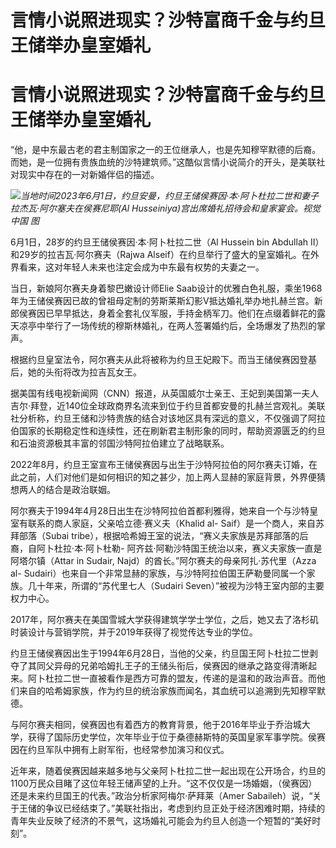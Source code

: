 # 言情小说照进现实？沙特富商千金与约旦王储举办皇室婚礼

# 言情小说照进现实？沙特富商千金与约旦王储举办皇室婚礼

“他，是中东最古老的君主制国家之一的王位继承人，也是先知穆罕默德的后裔。而她，是一位拥有贵族血统的沙特建筑师。”这酷似言情小说简介的开头，是美联社对现实中存在的一对新婚伴侣的描述。

![](https://inews.gtimg.com/om_bt/O5vAVi3St330IhgHot_uZhMEOIIcdTyZzB4slpT5wEwWQAA/1000)_当地时间2023年6月1日，约旦安曼，约旦王储侯赛因·本·阿卜杜拉二世和妻子拉杰瓦·阿尔塞夫在侯赛尼耶(Al
Husseiniya)宫出席婚礼招待会和皇家宴会。视觉中国 图_

6月1日，28岁的约旦王储侯赛因·本·阿卜杜拉二世（Al Hussein bin Abdullah II）和29岁的拉吉瓦·阿尔赛夫（Rajwa
Alseif）在约旦举行了盛大的皇室婚礼。在外界看来，这对年轻人未来也注定会成为中东最有权势的夫妻之一。

当日，新娘阿尔赛夫身着黎巴嫩设计师Elie
Saab设计的优雅白色礼服，乘坐1968年为王储侯赛因已故的曾祖母定制的劳斯莱斯幻影V抵达婚礼举办地扎赫兰宫。新郎侯赛因已早早抵达，身着全套礼仪军服，手持金柄军刀。他们在点缀着鲜花的露天凉亭中举行了一场传统的穆斯林婚礼，在两人签署婚约后，全场爆发了热烈的掌声。

根据约旦皇室法令，阿尔赛夫从此将被称为约旦王妃殿下。而当王储侯赛因登基后，她的头衔将改为拉吉瓦女王。

据美国有线电视新闻网（CNN）报道，从英国威尔士亲王、王妃到美国第一夫人吉尔·拜登，近140位全球政商界名流来到位于约旦首都安曼的扎赫兰宫观礼。美联社分析称，约旦王储和沙特贵族的结合对该地区具有深远的意义，不仅强调了阿拉伯国家的长期稳定性和连续性，还在刷新君主制形象的同时，帮助资源匮乏的约旦和石油资源极其丰富的邻国沙特阿拉伯建立了战略联系。

2022年8月，约旦王室宣布王储侯赛因与出生于沙特阿拉伯的阿尔赛夫订婚，在此之前，人们对他们是如何相识的知之甚少，加上两人显赫的家庭背景，外界便猜想两人的结合是政治联姻。

阿尔赛夫于1994年4月28日出生在沙特阿拉伯首都利雅得，她来自一个与沙特皇室有联系的商人家庭，父亲哈立德·赛义夫（Khalid al-
Saif）是一个商人，来自苏拜部落（Subai tribe），根据哈希姆王室的说法，“赛义夫家族是苏拜部落的后裔，自阿卜杜拉·本·阿卜杜勒-
阿齐兹·阿勒沙特国王统治以来，赛义夫家族一直是阿塔尔镇（Attar in Sudair, Najd）的酋长。”阿尔赛夫的母亲阿扎·苏代里（Azza al-
Sudairi）也来自一个非常显赫的家族，与沙特阿拉伯国王萨勒曼同属一个家族。几十年来，所谓的“苏代里七人（Sudairi
Seven）”被视为沙特王室内部的主要权力中心。

2017年，阿尔赛夫在美国雪城大学获得建筑学学士学位，之后，她又去了洛杉矶时装设计与营销学院，并于2019年获得了视觉传达专业的学位。

约旦王储侯赛因出生于1994年6月28日，当他的父亲，约旦国王阿卜杜拉二世剥夺了其同父异母的兄弟哈姆扎王子的王储头衔后，侯赛因的继承之路变得清晰起来。阿卜杜拉二世一直被看作是西方可靠的盟友，传递的是温和的政治声音。而他们来自的哈希姆家族，作为约旦的统治家族而闻名，其血统可以追溯到先知穆罕默德。

与阿尔赛夫相同，侯赛因也有着西方的教育背景，他于2016年毕业于乔治城大学，获得了国际历史学位，次年毕业于位于桑德赫斯特的英国皇家军事学院。侯赛因在约旦军队中拥有上尉军衔，也经常参加演习和仪式。

近年来，随着侯赛因越来越多地与父亲阿卜杜拉二世一起出现在公开场合，约旦的1100万民众目睹了这位年轻王储声望的上升。“这不仅仅是一场婚姻，（侯赛因）还是未来约旦国王的代表。”政治分析家阿梅尔·萨拜莱（Amer
Sabaileh）说，“关于王储的争议已经结束了。”美联社指出，考虑到约旦正处于经济困难时期，持续的青年失业反映了经济的不景气，这场婚礼可能会为约旦人创造一个短暂的“美好时刻”。

